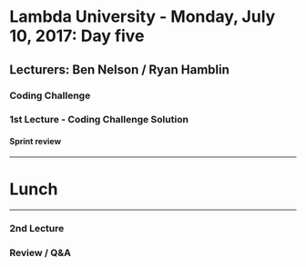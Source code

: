 # Lambda University - Monday, July 10, 2017: Day five
## Lecturers: Ben Nelson / Ryan Hamblin
### Coding Challenge

### 1st Lecture - Coding Challenge Solution

#### Sprint review

***
# Lunch
***

### 2nd Lecture

### Review / Q&A
